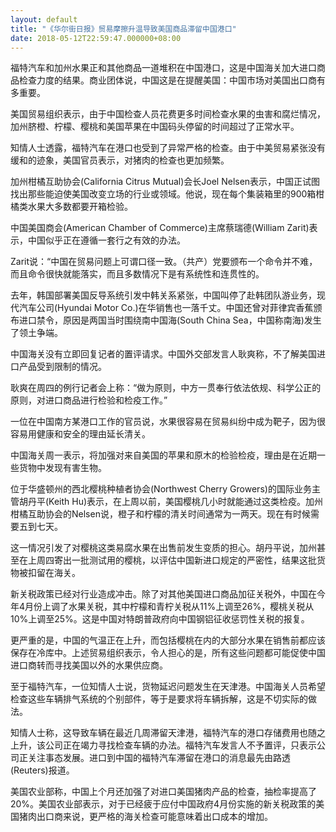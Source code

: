 ```yaml
---
layout: default
title: "《华尔街日报》贸易摩擦升温导致美国商品滞留中国港口"
date: 2018-05-12T22:59:47.000000+08:00
---
```


福特汽车和加州水果正和其他商品一道堆积在中国港口，这是中国海关加大进口商品检查力度的结果。商业团体说，中国这是在提醒美国：中国市场对美国出口商有多重要。

美国贸易组织表示，由于中国检查人员花费更多时间检查水果的虫害和腐烂情况，加州脐橙、柠檬、樱桃和美国苹果在中国码头停留的时间超过了正常水平。

知情人士透露，福特汽车在港口也受到了异常严格的检查。由于中美贸易紧张没有缓和的迹象，美国官员表示，对猪肉的检查也更加频繁。

加州柑橘互助协会(California Citrus Mutual)会长Joel Nelsen表示，中国正试图找出那些能迫使美国改变立场的行业或领域。他说，现在每个集装箱里的900箱柑橘类水果大多数都要开箱检验。

中国美国商会(American Chamber of Commerce)主席蔡瑞德(William Zarit)表示，中国似乎正在遵循一套行之有效的办法。

Zarit说：“中国在贸易问题上可谓口径一致。（共产）党要颁布一个命令并不难，而且命令很快就能落实，而且多数情况下是有系统性和连贯性的。

去年，韩国部署美国反导系统引发中韩关系紧张，中国叫停了赴韩团队游业务，现代汽车公司(Hyundai Motor Co.)在华销售也一落千丈。中国还曾对菲律宾香蕉颁布进口禁令，原因是两国当时围绕南中国海(South China Sea，中国称南海)发生了领土争端。

中国海关没有立即回复记者的置评请求。中国外交部发言人耿爽称，不了解美国进口产品受到限制的情况。

耿爽在周四的例行记者会上称：“做为原则，中方一贯奉行依法依规、科学公正的原则，对进口商品进行检验和检疫工作。”

一位在中国南方某港口工作的官员说，水果很容易在贸易纠纷中成为靶子，因为很容易用健康和安全的理由延长清关。

中国海关周一表示，将加强对来自美国的苹果和原木的检验检疫，理由是在近期一些货物中发现有害生物。

位于华盛顿州的西北樱桃种植者协会(Northwest Cherry Growers)的国际业务主管胡丹平(Keith Hu)表示，在上周以前，美国樱桃几小时就能通过这类检疫。加州柑橘互助协会的Nelsen说，橙子和柠檬的清关时间通常为一两天。现在有时候需要五到七天。

这一情况引发了对樱桃这类易腐水果在出售前发生变质的担心。胡丹平说，加州甚至在上周四寄出一批测试用的樱桃，以评估中国新进口规定的严密性，结果这批货物被扣留在海关。

新关税政策已经对行业造成冲击。除了对其他美国进口商品加征关税外，中国在今年4月份上调了水果关税，其中柠檬和青柠关税从11%上调至26%，樱桃关税从10%上调至25%。这是中国对特朗普政府向中国钢铝征收惩罚性关税的报复。

更严重的是，中国的气温正在上升，而包括樱桃在内的大部分水果在销售前都应该保存在冷库中。上述贸易组织表示，令人担心的是，所有这些问题都可能促使中国进口商转而寻找美国以外的水果供应商。

至于福特汽车，一位知情人士说，货物延迟问题发生在天津港。中国海关人员希望检查这些车辆排气系统的个别部件，等于是要求将车辆拆解，这是不切实际的做法。

知情人士称，这导致车辆在最近几周滞留天津港，福特汽车的港口存储费用也随之上升，该公司正在竭力寻找检查车辆的办法。福特汽车发言人不予置评，只表示公司正关注事态发展。进口到中国的福特汽车滞留在港口的消息最先由路透(Reuters)报道。

美国农业部称，中国上个月还加强了对进口美国猪肉产品的检查，抽检率提高了20%。美国农业部表示，对于已经疲于应付中国政府4月份实施的新关税政策的美国猪肉出口商来说，更严格的海关检查可能意味着出口成本的增加。

